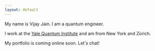 ```yaml
---
layout: default
---
```


<link rel="stylesheet" href="https://cdnjs.cloudflare.com/ajax/libs/font-awesome/4.7.0/css/font-awesome.min.css">

<!-- ## Welcome! -->

<!-- <img class="profile-picture" src="sherlock.jpg"> -->

<div class="body">My name is Vijay Jain. I am a 
	<span id="changer">quantum engineer.</span></div>

I work at the <a href="https://quantuminstitute.yale.edu">Yale Quantum Institute</a> and am from New York and Zürich. 

<!-- Check out my <a href="/portfolio">Portfolio</a>.  -->
My portfolio is coming online soon. Let's chat!

<a href="https://scholar.google.com/citations?user=XjmA_Q4AAAAJ&hl=en&oi=ao" target="_blank"><i class="fa fa-google"></i></a>&nbsp;&nbsp;
<a href="https://www.linkedin.com/in/vjain89" target="_blank"><i class="fa fa-linkedin"></i></a>&nbsp;&nbsp;
<a href="https://twitter.com/89Vjain" target="_blank"><i class="fa fa-twitter"></i></a>&nbsp;&nbsp;


<script>    var words = ["quantum engineer.", "laser scientist.", "collaborator.", "public speaker.", "German speaker.", "Pahari painting enthusiast.", "rower.", "cyclist."];
    var i = 0;
    var text = "quantum engineer.";
    function _getChangedText() {
      i = (i + 1) % words.length;
      return text.replace(/quantum engineer./, words[i]);
    }
    function _changeText() {
      var txt = _getChangedText();
        var d = document.getElementById("changer")
        d.className = "fadeOut";
        setTimeout(function(){
         d.className = "";
        document.getElementById("changer").innerHTML = txt;
    }, 1000);
    }
    setInterval("_changeText()", 1800);</script>